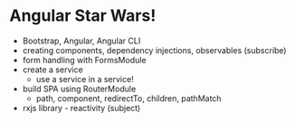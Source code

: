 # Angular Star Wars!

* Bootstrap, Angular, Angular CLI
* creating components, dependency injections, observables (subscribe)
* form handling with FormsModule
* create a service
  * use a service in a service!
* build SPA using RouterModule
  * path, component, redirectTo, children, pathMatch
* rxjs library - reactivity (subject)
